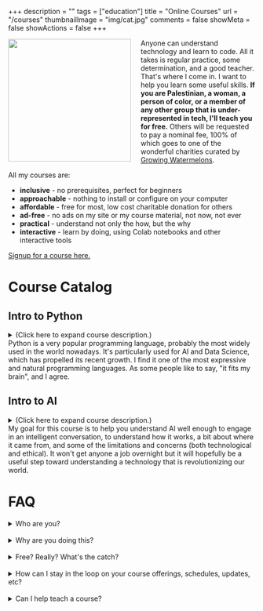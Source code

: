 +++
description = ""
tags = ["education"]
title = "Online Courses"
url = "/courses"
thumbnailImage = "img/cat.jpg"
comments = false
showMeta = false
showActions = false
+++

<img style="margin-right: 20px" height="250" align="left" src="/img/cat.jpg" />

Anyone can understand technology and learn to code.
All it takes is regular practice, some determination, 
and a good teacher. That's where I come in. I want to help you learn some
useful skills. **If you are Palestinian, a woman, a person of color, or a member
of any other group that is under-represented in tech, I'll teach you for free.**
Others will be requested to pay a nominal fee, 100% of which goes to one of the
wonderful charities curated by
<a href="https://growingwatermelons.com" target="_blank">Growing Watermelons</a>.

All my courses are:
- **inclusive** - no prerequisites, perfect for beginners
- **approachable** - nothing to install or configure on your computer
- **affordable** - free for most, low cost charitable donation for others
- **ad-free** - no ads on my site or my course material, not now, not ever
- **practical** - understand not only the how, but the why
- **interactive** - learn by doing, using Colab notebooks and other interactive tools

<a target="_blank" href="https://docs.google.com/forms/d/e/1FAIpQLSd4tNxbMk46JkWW5WXm-rIaxYUp_6YFSJ527FDiIstunzj2EQ/viewform">Signup for a course here.</a>

# Course Catalog

## Intro to Python

<details>
<summary>
(Click here to expand course description.)<br>
Python is a very popular programming language, probably the most widely used in the world nowadays. It's particularly used for AI and Data Science, which has propelled its recent growth. I find it one of the most expressive and natural programming languages. As some people like to say, "it fits my brain", and I agree.
</summary>

### Logistics

- six two-hour lessons
- one meeting per week
- modest homework between lessons
- classes conducted online using Google Meet
- **next offering**: starting in mid-January 2025 (exact dates and times to be announced)
- <a target="_blank" href="https://docs.google.com/forms/d/e/1FAIpQLSd4tNxbMk46JkWW5WXm-rIaxYUp_6YFSJ527FDiIstunzj2EQ/viewform">Signup Form</a>

### Course Material

- <a target="blank" href="https://colab.research.google.com/github/mco-gh/mco.dev/blob/master/static/notebooks/1_Welcome.ipynb">Notebook 1 - Course Overview, Background, and Getting Started</a>
- <a target="blank" href="https://colab.research.google.com/github/mco-gh/mco.dev/blob/master/static/notebooks/2_Variables.ipynb">Notebook 2 - Numbers, Strings, Variables, and Assignment Statements</a>
- <a target="blank" href="https://colab.research.google.com/github/mco-gh/mco.dev/blob/master/static/notebooks/3_Expressions.ipynb">Notebook 3 - Boolean Comparisons, Boolean Operators, and Expressions</a>
- <a target="blank" href="https://colab.research.google.com/github/mco-gh/mco.dev/blob/master/static/notebooks/4_Conditionals.ipynb">Notebook 4 - Controlling Program Flow and Using Modules</a>
- <a target="blank" href="https://colab.research.google.com/github/mco-gh/mco.dev/blob/master/static/notebooks/5_Loops.ipynb">Notebook 5 - More Strings and Loops</a>
- <a target="blank" href="https://colab.research.google.com/github/mco-gh/mco.dev/blob/master/static/notebooks/6_Functions.ipynb">Notebook 6 - Functions, Namespaces, and Modules</a>
- <a target="blank" href="https://colab.research.google.com/github/mco-gh/mco.dev/blob/master/static/notebooks/7_Iterables.ipynb">Notebook 7 - Tuples, Lists, and Dictionaries</a>
- <a target="blank" href="https://colab.research.google.com/github/mco-gh/mco.dev/blob/master/static/notebooks/8_Files.ipynb">Notebook 8 - Files, Errors, and Exceptions</a>
- <a target="blank" href="https://colab.research.google.com/github/mco-gh/mco.dev/blob/master/static/notebooks/9_Project.ipynb">Notebook 9 - Sample Project</a>
</details>

## Intro to AI
<details>
<summary>
(Click here to expand course description.)<br>
My goal for this course is to help you understand AI well enough to engage in an intelligent conversation, to understand how it works, a bit about where it came from, and some of the limitations and concerns (both technological and ethical). It won't get anyone a job overnight but it will hopefully be a useful step toward understanding a technology that is revolutionizing our world.
</summary>

### Prerequisites
- You are human (bots not allowed)
- You are curious about AI and want to learn more
- No technical knowledge required
- No programming required
- No maths required

### Goals
- Gain a conceptual understanding of how AI “works”
- Find out about the state of the art in AI
- Consider the ethical issues raised by AI
- Think critically about AI in your life and in the world
- Help you prepare for the continuing revolution

### Non-goals
- Deep dive into technology or maths
- Deinitively answer diicult ethical or societal questions
- Predict the future

### Logistics 
- three two-hour lessons
- one meeting per week
- modest homework between lessons
- classes conducted online using Google Meet
- **next offering**: starting in mid-January 2025 (exaxt dates and times to be announced)
- <a target="_blank" href="https://docs.google.com/forms/d/e/1FAIpQLSd4tNxbMk46JkWW5WXm-rIaxYUp_6YFSJ527FDiIstunzj2EQ/viewform">Signup Form</a>

### Agenda
- My Fave AI App
- Definitions
- History
- Mechanics
- State of the Art
- Ethics
- The Future

### Course Material
- <a target="_blank" href="/IntroAI.pdf">Course Material</a>
</details>

# FAQ

<details>
<summary>
Who are you?
</summary>

<a target="_blank" href="/about">About Marc</a>
</details>
<br>
<details>
<summary>
Why are you doing this?
</summary>
<br>
<img style="margin-right: 20px" height="250" align="left" src="/img/everyone.png" />
As the great Tim Berners-Lee said about his historic invention
(the World Wide Web): "this is for everyone". I want to make technology
understandable for everyone, especially those people who haven't felt invited
to the party.
</details>
<br>
<details>
<summary>
Free? Really? What's the catch?
</summary>
<br>
There is no catch. I don't need the money so everything here is free, apart from donations I solicit from those who already have some advantages and can afford to pay a small fee.
</details>
<br>
<details>
<summary>
How can I stay in the loop on your course offerings, schedules, updates, etc?
</summary>
<br>
Join the <a target="_blank" href="https://groups.google.com/g/mco-learn">mco-learn</a> mailing list, which I use to share news and information about my courses.
</details>
<br>
<details>
<summary>
Can I help teach a course?
</summary>
<br>
Not yet, but I'm hoping to expand my offerings once I get some experience with these courses. If you're interested in helping out, join the <a target="_blank" href="https://groups.google.com/g/mco-teach">mco-teach</a> mailing list, which I use to share news and information about teaching my courses.
</details>
